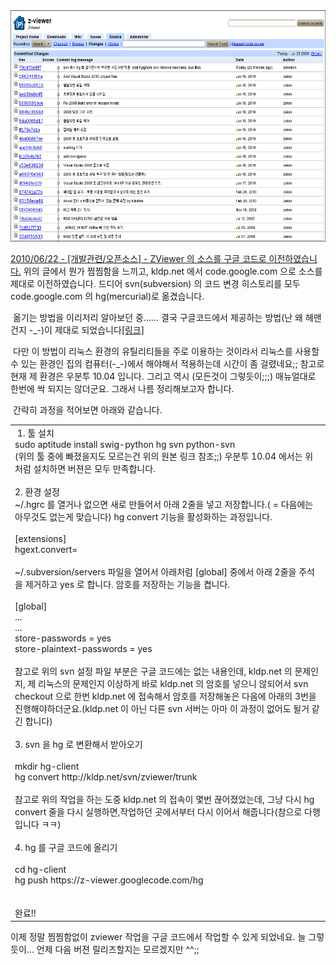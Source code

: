 <img src="zviewerToGoogleCode.png" width="620" height="370" />

[2010/06/22 - \[개발관련/오픈소스\] - ZViewer 의 소스를 구글 코드로 이전하였습니다.](http://blog.wimy.com/321)
위의 글에서 뭔가 찜찜함을 느끼고, kldp.net 에서 code.google.com 으로 소스를 제대로 이전하였습니다. 드디어 svn(subversion) 의 코드 변경 히스토리를 모두 code.google.com 의 hg(mercurial)로 옮겼습니다.

 옮기는 방법을 이리저리 알아보던 중...... 결국 구글코드에서 제공하는 방법(난 왜 헤맨건지 -\_-)이 제대로 되었습니다[\[링크\]](http://code.google.com/p/support/wiki/ConvertingSvnToHg "[http://code.google.com/p/support/wiki/ConvertingSvnToHg]로 이동합니다.") 

 다만 이 방법이 리눅스 환경의 유틸리티들을 주로 이용하는 것이라서 리눅스를 사용할 수 있는 환경인 집의 컴퓨터(-\_-)에서 해야해서 적용하는데 시간이 좀 걸렸네요;; 참고로 현재 제 환경은 우분투 10.04 입니다. 그리고 역시 (모든것이 그렇듯이;;;) 매뉴얼대로 한번에 싹 되지는 않더군요. 그래서 나름 정리해보고자 합니다.

 간략히 과정을 적어보면 아래와 같습니다.

<table>
<tbody>
<tr class="odd">
<td> 1. 툴 설치<br />
sudo aptitude install swig-python hg svn python-svn<br />
(위의 툴 중에 빠졌을지도 모르는건 위의 원본 링크 참조;;) 우분투 10.04 에서는 위처럼 설치하면 버젼은 모두 만족합니다.<br />
<br />
2. 환경 설정<br />
~/.hgrc 를 열거나 없으면 새로 만들어서 아래 2줄을 넣고 저장합니다.( = 다음에는 아무것도 없는게 맞습니다) hg convert 기능을 활성화하는 과정입니다.<br />
<br />
[extensions]<br />
hgext.convert=<br />
<br />
~/.subversion/servers 파일을 열어서 아래처럼 [global] 중에서 아래 2줄을 주석을 제거하고 yes 로 합니다. 암호를 저장하는 기능을 켭니다.<br />
<br />
[global]<br />
...<br />
...<br />
store-passwords = yes<br />
store-plaintext-passwords = yes<br />
<br />
참고로 위의 svn 설정 파일 부분은 구글 코드에는 없는 내용인데, kldp.net 의 문제인지, 제 리눅스의 문제인지 이상하게 바로 kldp.net 의 암호를 넣으니 않되어서 svn checkout 으로 한번 kldp.net 에 접속해서 암호를 저장해놓은 다음에 아래의 3번을 진행해야하더군요.(kldp.net 이 아닌 다른 svn 서버는 아마 이 과정이 없어도 될거 같긴 합니다)<br />
<br />
3. svn 을 hg 로 변환해서 받아오기<br />
<br />
mkdir hg-client<br />
hg convert http://kldp.net/svn/zviewer/trunk<br />
<br />
참고로 위의 작업을 하는 도중 kldp.net 의 접속이 몇번 끊어졌었는데, 그냥 다시 hg convert 줄을 다시 실행하면,작업하던 곳에서부터 다시 이어서 해줍니다(참으로 다행입니다 ㅋㅋ)<br />
<br />
4. hg 를 구글 코드에 올리기<br />
<br />
cd hg-client<br />
hg push https://z-viewer.googlecode.com/hg<br />
<br />
<br />
완료!!<br />
</td>
</tr>
</tbody>
</table>

이제 정말 찜찜함없이 zviewer 작업을 구글 코드에서 작업할 수 있게 되었네요. 늘 그렇듯이... 언제 다음 버젼 릴리즈할지는 모르겠지만 ^^;;


